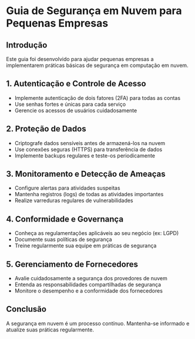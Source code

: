 # Guia de Segurança em Nuvem para Pequenas Empresas

## Introdução
Este guia foi desenvolvido para ajudar pequenas empresas a implementarem práticas básicas de segurança em computação em nuvem.

## 1. Autenticação e Controle de Acesso
- Implemente autenticação de dois fatores (2FA) para todas as contas
- Use senhas fortes e únicas para cada serviço
- Gerencie os acessos de usuários cuidadosamente

## 2. Proteção de Dados
- Criptografe dados sensíveis antes de armazená-los na nuvem
- Use conexões seguras (HTTPS) para transferência de dados
- Implemente backups regulares e teste-os periodicamente

## 3. Monitoramento e Detecção de Ameaças
- Configure alertas para atividades suspeitas
- Mantenha registros (logs) de todas as atividades importantes
- Realize varreduras regulares de vulnerabilidades

## 4. Conformidade e Governança
- Conheça as regulamentações aplicáveis ao seu negócio (ex: LGPD)
- Documente suas políticas de segurança
- Treine regularmente sua equipe em práticas de segurança

## 5. Gerenciamento de Fornecedores
- Avalie cuidadosamente a segurança dos provedores de nuvem
- Entenda as responsabilidades compartilhadas de segurança
- Monitore o desempenho e a conformidade dos fornecedores

## Conclusão
A segurança em nuvem é um processo contínuo. Mantenha-se informado e atualize suas práticas regularmente.